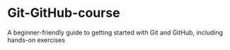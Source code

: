 # Git-GitHub-course
A beginner-friendly guide to getting started with Git and GitHub, including hands-on exercises
